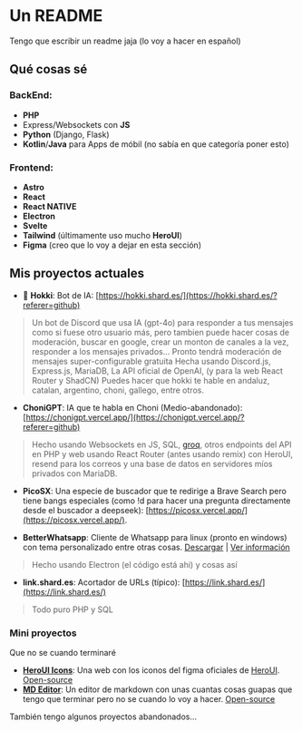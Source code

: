 # Un README

Tengo que escribir un readme jaja (lo voy a hacer en español)

## Qué cosas sé
### BackEnd:
- **PHP**
- Express/Websockets con **JS**
- **Python** (Django, Flask)
- **Kotlin**/**Java** para Apps de móbil (no sabía en que categoría poner esto)

### Frontend:
- **Astro**
- **React**
- **React NATIVE**
- **Electron**
- **Svelte**
- **Tailwind** (últimamente uso mucho **HeroUI**)
- **Figma** (creo que lo voy a dejar en esta sección)

## Mis proyectos actuales
- 👑 **Hokki**: Bot de IA: [https://hokki.shard.es/](https://hokki.shard.es/?referer=github)
> Un bot de Discord que usa IA (gpt-4o) para responder a tus mensajes como si fuese otro usuario más, pero tambien puede hacer cosas de moderación, buscar en google, crear un monton de canales a la vez, responder a los mensajes privados...
> Pronto tendrá moderación de mensajes super-configurable gratuita
> Hecha usando Discord.js, Express.js, MariaDB, La API oficial de OpenAI, (y para la web React Router y ShadCN)
> Puedes hacer que hokki te hable en andaluz, catalan, argentino, choni, gallego, entre otros.

- **ChoniGPT**: IA que te habla en Choni (Medio-abandonado): [https://chonigpt.vercel.app/](https://chonigpt.vercel.app/?referer=github)
> Hecho usando Websockets en JS, SQL, [groq](https://groq.com/), otros endpoints del API en PHP y web usando React Router (antes usando remix) con HeroUI, resend para los correos y una base de datos en servidores míos privados con MariaDB.

- **PicoSX**: Una especie de buscador que te redirige a Brave Search pero tiene bangs especiales (como !d para hacer una pregunta directamente desde el buscador a deepseek): [https://picosx.vercel.app/](https://picosx.vercel.app/).

- **BetterWhatsapp**: Cliente de Whatsapp para linux (pronto en windows) con tema personalizado entre otras cosas. [Descargar](https://github.com/pico190/betterwhatsapp/releases/tag/v1.4.5) | [Ver información](https://github.com/pico190/betterwhatsapp)
> Hecho usando Electron (el código está ahi) y cosas así

-  **link.shard.es**: Acortador de URLs (típico): [https://link.shard.es/](https://link.shard.es/)
> Todo puro PHP y SQL

### Mini proyectos
Que no se cuando terminaré

- [**HeroUI Icons**](https://herouicons.vercel.app/): Una web con los iconos del figma oficiales de [HeroUI](https://heroui.com). [Open-source](https://github.com/pico190/heroicons)
- [**MD Editor**](https://picomdeditor.vercel.app/): Un editor de markdown con unas cuantas cosas guapas que tengo que terminar pero no se cuando lo voy a hacer. [Open-source](https://github.com/pico190/mdeditor)

También tengo algunos proyectos abandonados...

